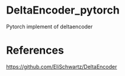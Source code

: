 # DeltaEncoder_pytorch
Pytorch implement of deltaencoder


# References
https://github.com/EliSchwartz/DeltaEncoder